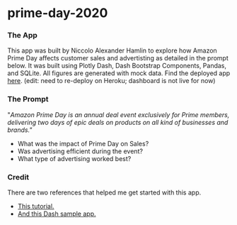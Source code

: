 # prime-day-2020

### The App
This app was built by Niccolo Alexander Hamlin to explore how Amazon Prime Day affects customer sales and advertisting as detailed in the prompt below. 
It was built using Plotly Dash, Dash Bootstrap Components, Pandas, and SQLite. All figures are generated with mock data. Find the deployed app [here](https://prime-day-2020-dash.herokuapp.com/prime-day-2020-statistics/market). (edit: need to re-deploy on Heroku; dashboard is not live for now)

### The Prompt
"*Amazon Prime Day is an annual deal event exclusively for Prime members, delivering two days of epic deals on products on all kind of businesses and brands."*

* What was the impact of Prime Day on Sales? 
* Was advertising efficient during the event? 
* What type of advertising worked best? 

### Credit 
There are two references that helped me get started with this app.

* [This tutorial.](https://realpython.com/python-dash/#deploy-your-dash-application-to-heroku)
* [And this Dash sample app.](https://github.com/plotly/dash-sample-apps/tree/main/apps/dash-baseball-statistics)
